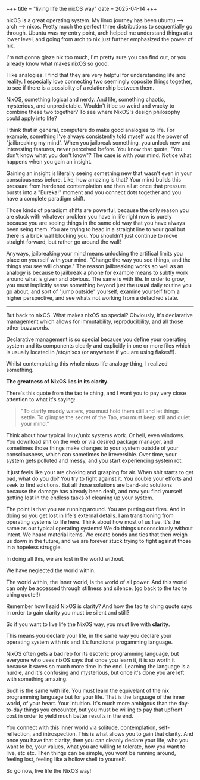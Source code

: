 +++
title = "living life the nixOS way"
date = 2025-04-14
+++

nixOS is a great operating system. My linux journey has been ubuntu --> arch --> nixos. Pretty much the perfect three distributions to sequentially go through. Ubuntu was my entry point, arch helped me understand things at a lower level, and going from arch to nix just further emphasized the power of nix.

I'm not gonna glaze nix too much, I'm pretty sure you can find out, or you already know what makes nixOS so good.

I like analogies. I find that they are very helpful for understanding life and reality. I especially love connecting two seemingly opposite things together, to see if there is a possiblity of a relationship between them.  

NixOS, something logical and nerdy. And life, something chaotic, mysterious, and unpredictable. Wouldn't it be so weird and wacky to combine these two together? To see where NixOS's design philosophy could apply into life?

I think that in general, computers do make good analogies to life. For example, something I've always consistently told myself was the power of "jailbreaking my mind". When you jailbreak something, you unlock new and interesting features, never perceived before. You know that quote, "You don't know what you don't know"? The case is with your mind. Notice what happens when you gain an insight. 

Gaining an insight is literally seeing something new that wasn't even in your consciousness before. Like, how amazing is that? Your mind builds this pressure from hardened contemplation and then all at once that pressure bursts into a "Eureka!" moment and you connect dots together and you have a complete paradigm shift.

Those kinds of paradigm shifts are powerful, because the only reason you are stuck with whatever problem you have in life right now is purely because you are seeing things in the same old way that you have always been seing them. You are trying to head in a straight line to your goal but there is a brick wall blocking you. You shouldn't just continue to move straight forward, but rather go around the wall! 

Anyways, jailbreaking your mind means unlocking the artifical limits you place on yourself with your mind. "Change the way you see things, and the things you see will change." The reason jailbreaking works so well as an analogy is because to jailbreak a phone for example means to subtly work around what is given and obvious. The same is with life. In order to grow, you must implicitly sense something beyond just the usual daily routine you go about, and sort of "jump outside" yourself; examine yourself from a higher perspective, and see whats not working from a detached state.

---

But back to nixOS. What makes nixOS so special? Obviously, it's declarative management which allows for immutability, reproducibility, and all those other buzzwords. 

Declarative management is so special because you define your operating system and its components clearly and explicitly in one or more files which is usually located in /etc/nixos (or anywhere if you are using flakes!!). 

Whilst contemplating this whole nixos life analogy thing, I realized something. 

**The greatness of NixOS lies in its clarity.**

There's this quote from the tao te ching, and I want you to pay very close attention to what it's saying:

> "To clarify muddy waters,
> you must hold them still and let things settle.
> To glimpse the secret of the Tao,
> you must keep still and quiet your mind."

Think about how typical linux/unix systems work. Or hell, even windows. You download shit on the web or via desired package manager, and sometimes those things make changes to your system outside of your consciousness, which can sometimes be irreversible. Over time, your system gets polluted and messy, and you start experiencing system rot. 

It just feels like your are choking and grasping for air. When shit starts to get bad, what do you do? You try to fight against it. You double your efforts and seek to find solutions. But all those solutions are band-aid solutions because the damage has already been dealt, and now you find yourself getting lost in the endless tasks of cleaning up your system.

The point is that you are running around. You are putting out fires. And in doing so you get lost in life's external details. I am transitioning from operating systems to life here. Think about how most of us live. It's the same as our typical operating systems! We do things unconsciously without intent. We hoard material items. We create bonds and ties that then weigh us down in the future, and we are forever stuck trying to fight against those in a hopeless struggle. 

In doing all this, we are lost in the world without. 

We have neglected the world within. 

The world within, the inner world, is the world of all power. And this world can only be accessed through stillness and silence. (go back to the tao te ching quote!!)

Remember how I said NixOS is clarity? And how the tao te ching quote says in order to gain clarity you must be silent and still? 

So if you want to live life the NixOS way, you must live with **clarity**. 

This means you declare your life, in the same way you declare your operating system with nix and it's functional progamming language. 

NixOS often gets a bad rep for its esoteric programming language, but everyone who uses nixOS says that once you learn it, it is so worth it because it saves so much more time in the end. Learning the language is a hurdle, and it's confusing and mysterious, but once it's done you are left with something amazing.

Such is the same with life. You must learn the equivelant of the nix programming language but for your life. That is the language of the inner world, of your heart. Your intuition. It's much more ambigous than the day-to-day things you encounter, but you must be willing to pay that upfront cost in order to yield much better results in the end.

You connect with this inner world via solitude, contemplation, self-reflection, and introspection. This is what allows you to gain that clarity. And once you have that clarity, then you can cleanly declare your life, who you want to be, your values, what you are willing to tolerate, how you want to live, etc etc. Then things can be simple, you wont be running around, feeling lost, feeling like a hollow shell to yourself.

So go now, live life the NixOS way!
